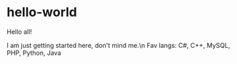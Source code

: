 # hello-world

Hello all!

I am just getting started here, don't mind me.\n
Fav langs: C#, C++, MySQL, PHP, Python, Java
